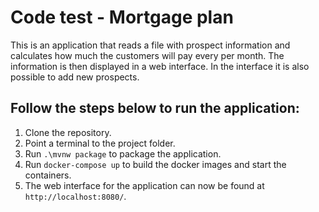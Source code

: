 # Code test - Mortgage plan

This is an application that reads a file with prospect information and calculates how much the customers will pay every per month. The information is then
displayed in a web interface. In the interface it is also possible to add new prospects.

## Follow the steps below to run the application:
1. Clone the repository.
2. Point a terminal to the project folder.
3. Run `.\mvnw package` to package the application.
4. Run `docker-compose up` to build the docker images and start the containers.
5. The web interface for the application can now be found at `http://localhost:8080/`.
